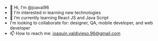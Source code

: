 - 👋 Hi, I’m @joaval96
- 👀 I'm interested in learning new technologies
- 🌱 I’m currently learning React JS and Java Script
- I'm looking to collaborate for: designer, QA, mobile developer, and web developer
- 📫 How to reach me: joaquin.valdivieso.96@gmail.com

<!---
joaval96/joaval96 is a ✨ special ✨ repository because its `README.md` (this file) appears on your GitHub profile.
You can click the Preview link to take a look at your changes.
--->
